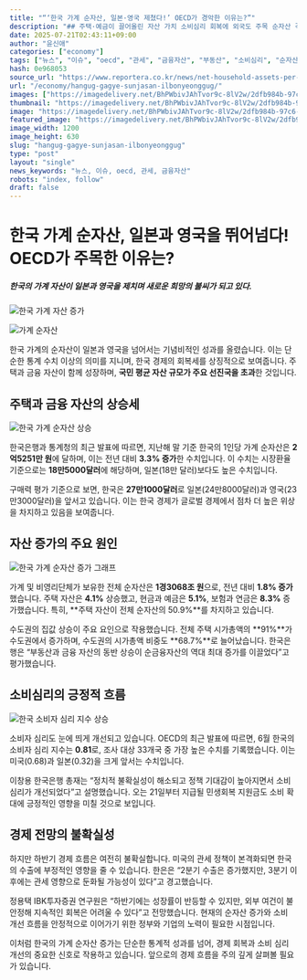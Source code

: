```yaml
---
title: "“‘한국 가계 순자산, 일본·영국 제쳤다!’ OECD가 경악한 이유는?”"
description: "## 주택·예금이 끌어올린 자산 가치 소비심리 회복에 외국도 주목 순자산 격차, 심리마저 바꿨다 ..."
date: 2025-07-21T02:43:11+09:00
author: "윤신애"
categories: ["economy"]
tags: ["뉴스", "이슈", "oecd", "관세", "금융자산", "부동산", "소비심리", "순자산", "통계청", "한국은행", "자산증가", "경제지표"]
hash: 0e968053
source_url: "https://www.reportera.co.kr/news/net-household-assets-per-person-252-51-million-won/"
url: "/economy/hangug-gagye-sunjasan-ilbonyeonggug/"
images: ["https://imagedelivery.net/BhPWbivJAhTvor9c-8lV2w/2dfb984b-97c6-4844-820d-685565685100/public", "https://imagedelivery.net/BhPWbivJAhTvor9c-8lV2w/434c2d67-0228-4012-1a82-eb0f28726300/public", "https://imagedelivery.net/BhPWbivJAhTvor9c-8lV2w/3e78273e-ab3f-49a8-99e0-c7a63daeab00/public", "https://imagedelivery.net/BhPWbivJAhTvor9c-8lV2w/caf5f6e0-0f16-44da-1087-2affae72f200/public"]
thumbnail: "https://imagedelivery.net/BhPWbivJAhTvor9c-8lV2w/2dfb984b-97c6-4844-820d-685565685100/public"
image: "https://imagedelivery.net/BhPWbivJAhTvor9c-8lV2w/2dfb984b-97c6-4844-820d-685565685100/public"
featured_image: "https://imagedelivery.net/BhPWbivJAhTvor9c-8lV2w/2dfb984b-97c6-4844-820d-685565685100/public"
image_width: 1200
image_height: 630
slug: "hangug-gagye-sunjasan-ilbonyeonggug"
type: "post"
layout: "single"
news_keywords: "뉴스, 이슈, oecd, 관세, 금융자산"
robots: "index, follow"
draft: false
---
```


# 한국 가계 순자산, 일본과 영국을 뛰어넘다! OECD가 주목한 이유는?

##### 한국의 가계 자산이 일본과 영국을 제치며 새로운 희망의 불씨가 되고 있다.

![한국 가계 자산 증가](https://imagedelivery.net/BhPWbivJAhTvor9c-8lV2w/2dfb984b-97c6-4844-820d-685565685100/public)


![가계 순자산](https://example.com/image.jpg) <!-- 썸네일 이미지 링크를 삽입하세요 -->

한국 가계의 순자산이 일본과 영국을 넘어서는 기념비적인 성과를 올렸습니다. 이는 단순한 통계 수치 이상의 의미를 지니며, 한국 경제의 회복세를 상징적으로 보여줍니다. 주택과 금융 자산이 함께 성장하며, **국민 평균 자산 규모가 주요 선진국을 초과**한 것입니다.

## 주택과 금융 자산의 상승세

![한국 가계 순자산 상승](https://imagedelivery.net/BhPWbivJAhTvor9c-8lV2w/434c2d67-0228-4012-1a82-eb0f28726300/public)


한국은행과 통계청의 최근 발표에 따르면, 지난해 말 기준 한국의 1인당 가계 순자산은 **2억5251만 원**에 달하며, 이는 전년 대비 **3.3% 증가**한 수치입니다. 이 수치는 시장환율 기준으로는 **18만5000달러**에 해당하며, 일본(18만 달러)보다도 높은 수치입니다. 

구매력 평가 기준으로 보면, 한국은 **27만1000달러**로 일본(24만8000달러)과 영국(23만3000달러)을 앞서고 있습니다. 이는 한국 경제가 글로벌 경제에서 점차 더 높은 위상을 차지하고 있음을 보여줍니다.

## 자산 증가의 주요 원인

![한국 가계 순자산 증가 그래프](https://imagedelivery.net/BhPWbivJAhTvor9c-8lV2w/3e78273e-ab3f-49a8-99e0-c7a63daeab00/public)


가계 및 비영리단체가 보유한 전체 순자산은 **1경3068조 원**으로, 전년 대비 **1.8% 증가**했습니다. 주택 자산은 **4.1%** 상승했고, 현금과 예금은 **5.1%**, 보험과 연금은 **8.3%** 증가했습니다. 특히, **주택 자산이 전체 순자산의 50.9%**를 차지하고 있습니다.

수도권의 집값 상승이 주요 요인으로 작용했습니다. 전체 주택 시가총액의 **91%**가 수도권에서 증가하며, 수도권의 시가총액 비중도 **68.7%**로 늘어났습니다. 한국은행은 “부동산과 금융 자산의 동반 상승이 순금융자산의 역대 최대 증가를 이끌었다”고 평가했습니다.

## 소비심리의 긍정적 흐름

![한국 소비자 심리 지수 상승](https://imagedelivery.net/BhPWbivJAhTvor9c-8lV2w/caf5f6e0-0f16-44da-1087-2affae72f200/public)


소비자 심리도 눈에 띄게 개선되고 있습니다. OECD의 최근 발표에 따르면, 6월 한국의 소비자 심리 지수는 **0.81**로, 조사 대상 33개국 중 가장 높은 수치를 기록했습니다. 이는 미국(0.68)과 일본(0.32)을 크게 앞서는 수치입니다. 

이창용 한국은행 총재는 “정치적 불확실성이 해소되고 정책 기대감이 높아지면서 소비 심리가 개선되었다”고 설명했습니다. 오는 21일부터 지급될 민생회복 지원금도 소비 확대에 긍정적인 영향을 미칠 것으로 보입니다.

## 경제 전망의 불확실성

하지만 하반기 경제 흐름은 여전히 불확실합니다. 미국의 관세 정책이 본격화되면 한국의 수출에 부정적인 영향을 줄 수 있습니다. 한은은 “2분기 수출은 증가했지만, 3분기 이후에는 관세 영향으로 둔화될 가능성이 있다”고 경고했습니다.

정용택 IBK투자증권 연구원은 “하반기에는 성장률이 반등할 수 있지만, 외부 여건이 불안정해 지속적인 회복은 어려울 수 있다”고 전망했습니다. 현재의 순자산 증가와 소비 개선 흐름을 안정적으로 이어가기 위한 정부와 기업의 노력이 필요한 시점입니다.

이처럼 한국의 가계 순자산 증가는 단순한 통계적 성과를 넘어, 경제 회복과 소비 심리 개선의 중요한 신호로 작용하고 있습니다. 앞으로의 경제 흐름을 주의 깊게 살펴볼 필요가 있습니다.
